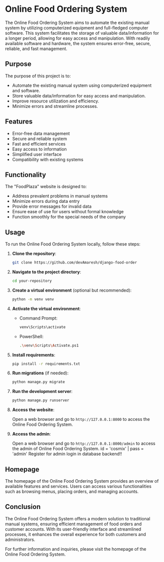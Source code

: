 # Online Food Ordering System

The Online Food Ordering System aims to automate the existing manual system by utilizing computerized equipment and full-fledged computer software. This system facilitates the storage of valuable data/information for a longer period, allowing for easy access and manipulation. With readily available software and hardware, the system ensures error-free, secure, reliable, and fast management.

## Purpose

The purpose of this project is to:

- Automate the existing manual system using computerized equipment and software.
- Store valuable data/information for easy access and manipulation.
- Improve resource utilization and efficiency.
- Minimize errors and streamline processes.

## Features

- Error-free data management
- Secure and reliable system
- Fast and efficient services
- Easy access to information
- Simplified user interface
- Compatibility with existing systems

## Functionality

The "FoodPlaza" website is designed to:

- Address prevalent problems in manual systems
- Minimize errors during data entry
- Provide error messages for invalid data
- Ensure ease of use for users without formal knowledge
- Function smoothly for the special needs of the company

## Usage

To run the Online Food Ordering System locally, follow these steps:

1. **Clone the repository**: 

    ```bash
    git clone https://github.com/devAmaresh/django-food-order
    ```

2. **Navigate to the project directory**:

    ```bash
    cd your-repository
    ```

3. **Create a virtual environment** (optional but recommended):

    ```bash
    python -m venv venv
    ```

4. **Activate the virtual environment**:

    - Command Prompt:

        ```bash
        venv\Scripts\activate
        ```

    - PowerShell:

        ```bash
        .\venv\Scripts\Activate.ps1
        ```

5. **Install requirements**:

    ```bash
    pip install -r requirements.txt
    ```

6. **Run migrations** (if needed):

    ```bash
    python manage.py migrate
    ```

7. **Run the development server**:

    ```bash
    python manage.py runserver
    ```

8. **Access the website**:

    Open a web browser and go to `http://127.0.0.1:8000` to access the Online Food Ordering System.

9. **Access the admin**:

    Open a web browser and go to `http://127.0.0.1:8000/admin` to access the admin of Online Food Ordering System.
id = 'cosmix' | pass = 'admin'
Register for admin login in database backend!!



## Homepage

The homepage of the Online Food Ordering System provides an overview of available features and services. Users can access various functionalities such as browsing menus, placing orders, and managing accounts.

## Conclusion

The Online Food Ordering System offers a modern solution to traditional manual systems, ensuring efficient management of food orders and customer accounts. With its user-friendly interface and streamlined processes, it enhances the overall experience for both customers and administrators.

For further information and inquiries, please visit the homepage of the Online Food Ordering System.
